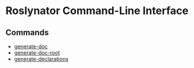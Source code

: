 
# Roslynator Command-Line Interface

## Commands

* [generate-doc](generate-doc-command.md)
* [generate-doc-root](generate-doc-root-command.md)
* [generate-declarations](generate-declarations-command.md)
